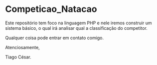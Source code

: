# Competicao_Natacao
Este repositório tem foco na linguagem PHP e nele iremos construir um sistema básico, o qual irá analisar qual a classificação do competitor.


Qualquer coisa pode entrar em contato comigo.

Atenciosamente,

Tiago César.

